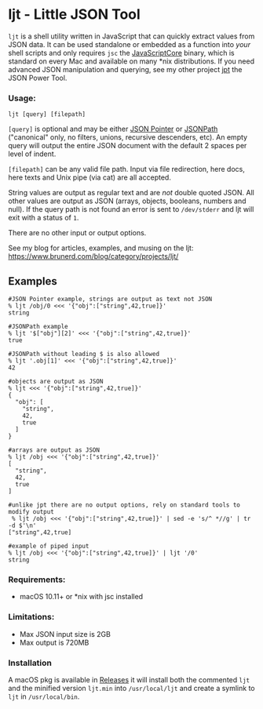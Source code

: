# ljt - Little JSON Tool 

`ljt` is a shell utility written in JavaScript that can quickly extract values from JSON data. It can be used standalone or embedded as a function into _your_ shell scripts and only requires `jsc` the [JavaScriptCore](https://trac.webkit.org/wiki/JavaScriptCore) binary, which is standard on every Mac and available on many \*nix distributions. If you need advanced JSON manipulation and querying, see my other project [jpt](https://github.com/brunerd/jpt) the JSON Power Tool.

### Usage: 
`ljt [query] [filepath]`

`[query]` is optional and may be either [JSON Pointer](https://datatracker.ietf.org/doc/html/rfc6901) or [JSONPath](https://datatracker.ietf.org/doc/draft-ietf-jsonpath-base/) ("canonical" only, no filters, unions, recursive descenders, etc). An empty query will output the entire JSON document with the default 2 spaces per level of indent.

`[filepath]` can be any valid file path. Input via file redirection, here docs, here texts and Unix pipe (via cat) are all accepted.

String values are output as regular text and are _not_ double quoted JSON. All other values are output as JSON (arrays, objects, booleans, numbers and null). If the query path is not found an error is sent to `/dev/stderr` and ljt will exit with a status of `1`.

There are no other input or output options.

See my blog for articles, examples, and musing on the ljt: https://www.brunerd.com/blog/category/projects/ljt/

## Examples
```
#JSON Pointer example, strings are output as text not JSON
% ljt /obj/0 <<< '{"obj":["string",42,true]}'
string

#JSONPath example
% ljt '$["obj"][2]' <<< '{"obj":["string",42,true]}'
true

#JSONPath without leading $ is also allowed
% ljt '.obj[1]' <<< '{"obj":["string",42,true]}'
42

#objects are output as JSON
% ljt <<< '{"obj":["string",42,true]}'                                                                               
{
  "obj": [
    "string",
    42,
    true
  ]
}

#arrays are output as JSON
% ljt /obj <<< '{"obj":["string",42,true]}'
[
  "string",
  42,
  true
]

#unlike jpt there are no output options, rely on standard tools to modify output
 % ljt /obj <<< '{"obj":["string",42,true]}' | sed -e 's/^ *//g' | tr -d $'\n'
["string",42,true]

#example of piped input
% ljt /obj <<< '{"obj":["string",42,true]}' | ljt '/0'  
string
```

### Requirements:
* macOS 10.11+ or \*nix with jsc installed

### Limitations:
* Max JSON input size is 2GB
* Max output is 720MB

### Installation
A macOS pkg is available in [Releases](https://github.com/brunerd/ljt/releases) it will install both the commented `ljt` and the minified version `ljt.min` into `/usr/local/ljt` and create a symlink to `ljt` in `/usr/local/bin`.
